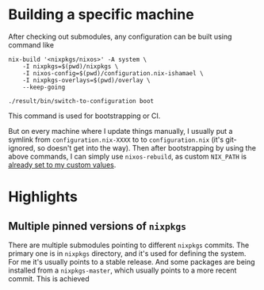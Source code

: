 Building a specific machine
===========================

After checking out submodules, any configuration can be built using command like

    nix-build '<nixpkgs/nixos>' -A system \
        -I nixpkgs=$(pwd)/nixpkgs \
        -I nixos-config=$(pwd)/configuration.nix-ishamael \
        -I nixpkgs-overlays=$(pwd)/overlay \
        --keep-going
        
    ./result/bin/switch-to-configuration boot
        
This command is used for bootstrapping or CI. 
 
But on every machine where I update things manually, I usually put a symlink from `configuration.nix-XXXX` to to `configuration.nix` (it's git-ignored, so doesn't get into the way). Then after bootstrapping by using the above commands, I can simply use `nixos-rebuild`, as custom `NIX_PATH` is [already set to my custom values](packages/use-my-overlays.nix).
        
        
Highlights
==========
 
Multiple pinned versions of `nixpkgs`
-------------------------------------
 
There are multiple submodules pointing to different `nixpkgs` commits. The primary one is in `nixpkgs` directory, and it's used for defining the system. For me it's usually points to a stable release. And some packages are being installed from a `nixpkgs-master`, which usually points to a more recent commit. This is achieved 
